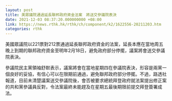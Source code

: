 ```yaml
---
layout: post
title: 美眾議院通過延長聯邦政府資金法案　將送交參議院表決
date: 2021-12-03 08:37:20.000000000 +08:00
link: https://news.rthk.hk/rthk/ch/component/k2/1622556-20211203.htm
categories: rthk
---
```


美國眾議院以221票對212票通過延長聯邦政府資金的法案，延長本應在當地周五晚上到期的聯邦政府資金至明年2月18日，避免政府部分停擺，議案將會送交參議院表決。

參議院民主黨領袖舒默表示，議案將會在當地星期四在參議院表決，形容是兩黨一個良好的妥協，有信心可以在限期前通過，避免聯邦政府部分停擺。不過，路透社報道，目前未清楚議案送交參議院後，會否被要求總統拜登政府就法案提出修正案的共和黨參議員反對，令法案最終未能趕及在星期五最後期限前提交拜登簽署成法。
